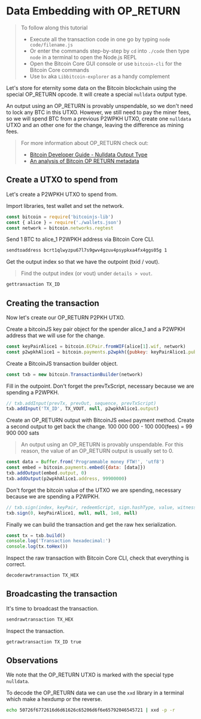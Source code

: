 # Data Embedding with OP\_RETURN

> To follow along this tutorial
>
> * Execute all the transaction code in one go by typing `node code/filename.js`   
> * Or enter the commands step-by-step by `cd` into `./code` then type `node` in a terminal to open the Node.js REPL   
> * Open the Bitcoin Core GUI console or use `bitcoin-cli` for the Bitcoin Core commands
> * Use `bx` aka `Libbitcoin-explorer` as a handy complement

Let's store for eternity some data on the Bitcoin blockchain using the special OP\_RETURN opcode. It will create a special `nulldata` output type.

An output using an OP\_RETURN is provably unspendable, so we don't need to lock any BTC in this UTXO. However, we still need to pay the miner fees, so we will spend BTC from a previous P2WPKH UTXO, create one `nulldata` UTXO and an other one for the change, leaving the difference as mining fees.

> For more information about OP\_RETURN check out:
>
> * [Bitcoin Developer Guide - Nulldata Output Type](https://bitcoin.org/en/developer-guide#null-data)
> * [An analysis of Bitcoin OP RETURN metadata](https://arxiv.org/pdf/1702.01024.pdf)

## Create a UTXO to spend from

Let's create a P2WPKH UTXO to spend from.

Import libraries, test wallet and set the network.

```javascript
const bitcoin = require('bitcoinjs-lib')
const { alice } = require('./wallets.json')
const network = bitcoin.networks.regtest
```

Send 1 BTC to alice\_1 P2WPKH address via Bitcoin Core CLI.

```bash
sendtoaddress bcrt1qlwyzpu67l7s9gwv4gzuv4psypkxa4fx4ggs05g 1
```

Get the output index so that we have the outpoint \(txid / vout\).

> Find the output index \(or vout\) under `details > vout`.

```bash
gettransaction TX_ID
```

## Creating the transaction

Now let's create our OP\_RETURN P2PKH UTXO.

Create a bitcoinJS key pair object for the spender alice\_1 and a P2WPKH address that we will use for the change.

```javascript
const keyPairAlice1 = bitcoin.ECPair.fromWIF(alice[1].wif, network)
const p2wpkhAlice1 = bitcoin.payments.p2wpkh({pubkey: keyPairAlice1.publicKey, network})
```

Create a BitcoinJS transaction builder object.

```javascript
const txb = new bitcoin.TransactionBuilder(network)
```

Fill in the outpoint. Don't forget the prevTxScript, necessary because we are spending a P2WPKH.

```javascript
// txb.addInput(prevTx, prevOut, sequence, prevTxScript)
txb.addInput('TX_ID', TX_VOUT, null, p2wpkhAlice1.output)
```

Create an OP\_RETURN output with BitcoinJS `embed` payment method. Create a second output to get back the change. 100 000 000 - 100 000\(fees\) = 99 900 000 sats

> An output using an OP\_RETURN is provably unspendable. For this reason, the value of an OP\_RETURN output is usually set to 0.

```javascript
const data = Buffer.from('Programmable money FTW!', 'utf8')
const embed = bitcoin.payments.embed({data: [data]})
txb.addOutput(embed.output, 0)
txb.addOutput(p2wpkhAlice1.address, 99900000)
```

Don't forget the bitcoin value of the UTXO we are spending, necessary because we are spending a P2WPKH.

```javascript
// txb.sign(index, keyPair, redeemScript, sign.hashType, value, witnessScript)
txb.sign(0, keyPairAlice1, null, null, 1e8, null)
```

Finally we can build the transaction and get the raw hex serialization.

```javascript
const tx = txb.build()
console.log('Transaction hexadecimal:')
console.log(tx.toHex())
```

Inspect the raw transaction with Bitcoin Core CLI, check that everything is correct.

```bash
decoderawtransaction TX_HEX
```

## Broadcasting the transaction

It's time to broadcast the transaction.

```bash
sendrawtransaction TX_HEX
```

Inspect the transaction.

```bash
getrawtransaction TX_ID true
```

## Observations

We note that the OP\_RETURN UTXO is marked with the special type `nulldata`.

To decode the OP\_RETURN data we can use the `xxd` library in a terminal which make a hexdump or the reverse.

```bash
echo 50726f6772616d6d61626c65206d6f6e65792046545721 | xxd -p -r
```
